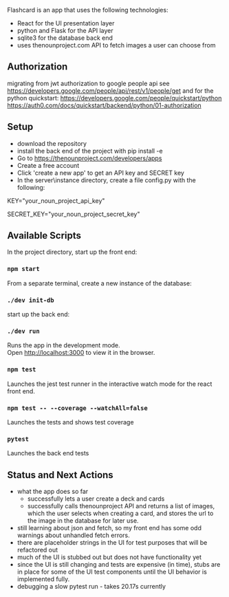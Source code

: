 Flashcard is an app that uses the following technologies:
- React for the UI presentation layer
- python and Flask for the API layer
- sqlite3 for the database back end
- uses thenounproject.com API to fetch images a user can choose from

## Authorization
migrating from jwt authorization to google people api
see https://developers.google.com/people/api/rest/v1/people/get
and for the python quickstart:
https://developers.google.com/people/quickstart/python
https://auth0.com/docs/quickstart/backend/python/01-authorization


## Setup
- download the repository
- install the back end of the project with pip install -e
- Go to https://thenounproject.com/developers/apps
- Create a free account
- Click 'create a new app' to get an API key and SECRET key
- In the server\instance directory, create a file config.py with the following:

KEY="your_noun_project_api_key"

SECRET_KEY="your_noun_project_secret_key"

## Available Scripts

In the project directory, start up the front end:

### `npm start`

From a separate terminal, 
create a new instance of the database:

### `./dev init-db`

start up the back end:

### `./dev run`

Runs the app in the development mode.<br>
Open [http://localhost:3000](http://localhost:3000) to view it in the browser.

### `npm test`

Launches the jest test runner in the interactive watch mode for the react front end.<br>

### `npm test -- --coverage --watchAll=false`

Launches the tests and shows test coverage

### `pytest`

Launches the back end tests

## Status and Next Actions
- what the app does so far 
  - successfully lets a user create a deck and cards
  - successfully calls thenounproject API and returns a list of images, which the user selects when creating a card, and stores the url to the image in the database for later use.
- still learning about json and fetch, so my front end has some odd warnings about unhandled fetch errors.
- there are placeholder strings in the UI for test purposes that will be refactored out
- much of the UI is stubbed out but does not have functionality yet
- since the UI is still changing and tests are expensive (in time), stubs are in place for some of the UI test components until the UI behavior is implemented fully.
- debugging a slow pytest run - takes 20.17s currently
